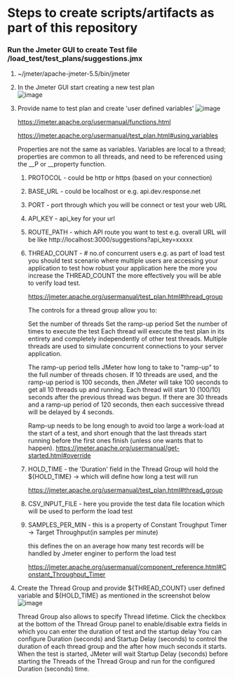 # Steps to create scripts/artifacts as part of this repository
### Run the Jmeter GUI to create Test file /load_test/test_plans/suggestions.jmx
1. ~/jmeter/apache-jmeter-5.5/bin/jmeter
1. In the Jmeter GUI start creating a new test plan  
   ![image](https://user-images.githubusercontent.com/109071677/179281713-71c0d573-94bd-4026-b886-d160932365b5.png)
1. Provide name to test plan and create 'user defined variables'
   ![image](https://user-images.githubusercontent.com/109071677/179282014-370a1c49-f143-4f14-822c-cb2a02f290e7.png)
   
   https://jmeter.apache.org/usermanual/functions.html
   
   https://jmeter.apache.org/usermanual/test_plan.html#using_variables
   
   Properties are not the same as variables. Variables are local to a thread; properties are common to all threads, and need to be referenced using the __P or __property function.
   
   1. PROTOCOL - could be http or https (based on your connection)
   2. BASE_URL - could be localhost or e.g. api.dev.response.net
   3. PORT     - port through which you will be connect or test your web URL
   4. API_KEY  - api_key for your url
   5. ROUTE_PATH - which API route you want to test
      e.g. overall URL will be like http://localhost:3000/suggestions?api_key=xxxxx
   6. THREAD_COUNT - # no.of concurrent users
      e.g. as part of load test you should test scenario where multiple users are accessing your application to test how robust your application here
      the more you increase the THREAD_COUNT the more effectively you will be able to verify load test.
      
      https://jmeter.apache.org/usermanual/test_plan.html#thread_group
      
      The controls for a thread group allow you to:

      Set the number of threads
      Set the ramp-up period
      Set the number of times to execute the test
      Each thread will execute the test plan in its entirety and completely independently of other test threads. Multiple threads are used to simulate concurrent connections to your server application.
      
      The ramp-up period tells JMeter how long to take to "ramp-up" to the full number of threads chosen. If 10 threads are used, and the ramp-up period is 100 seconds, then JMeter will take 100 seconds to get all 10 threads up and running. Each thread will start 10 (100/10) seconds after the previous thread was begun. If there are 30 threads and a ramp-up period of 120 seconds, then each successive thread will be delayed by 4 seconds.

      Ramp-up needs to be long enough to avoid too large a work-load at the start of a test, and short enough that the last threads start running before the first ones finish (unless one wants that to happen).
   https://jmeter.apache.org/usermanual/get-started.html#override
   7. HOLD_TIME - the 'Duration' field in the Thread Group will hold the ${HOLD_TIME} -> which will define how long a test will run

      https://jmeter.apache.org/usermanual/test_plan.html#thread_group
   8. CSV_INPUT_FILE - here you provide the test data file location which will be used to perform the load test
   9. SAMPLES_PER_MIN - this is a property of Constant Troughput Timer -> Target Throughput(in samples per minute)
   
      this defines the on an average how many test records will be handled by Jmeter enginer to perform the load test
   
      https://jmeter.apache.org/usermanual/component_reference.html#Constant_Throughput_Timer
1. Create the Thread Group and provide ${THREAD_COUNT} user defined variable and ${HOLD_TIME} as mentioned in the screenshot below
   ![image](https://user-images.githubusercontent.com/109071677/179286341-c431b448-c9a0-4f40-b561-8a5312c2ed23.png)
   
   Thread Group also allows to specify Thread lifetime. Click the checkbox at the bottom of the Thread Group panel to enable/disable extra fields in which you can enter the duration of test and the startup delay You can configure Duration (seconds) and Startup Delay (seconds) to control the duration of each thread group and the after how much seconds it starts. When the test is started, JMeter will wait Startup Delay (seconds) before starting the Threads of the Thread Group and run for the configured Duration (seconds) time.



